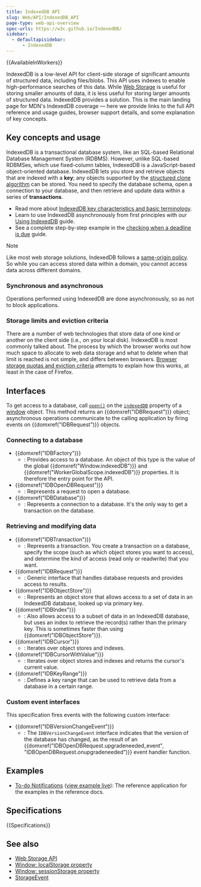 ```yaml
---
title: IndexedDB API
slug: Web/API/IndexedDB_API
page-type: web-api-overview
spec-urls: https://w3c.github.io/IndexedDB/
sidebar:
  - defaultapisidebar:
      - IndexedDB
---
```


{{AvailableInWorkers}}

IndexedDB is a low-level API for client-side storage of significant amounts of structured data, including files/blobs. This API uses indexes to enable high-performance searches of this data. While [Web Storage](/en-US/docs/Web/API/Web_Storage_API) is useful for storing smaller amounts of data, it is less useful for storing larger amounts of structured data. IndexedDB provides a solution. This is the main landing page for MDN's IndexedDB coverage — here we provide links to the full API reference and usage guides, browser support details, and some explanation of key concepts.

## Key concepts and usage

IndexedDB is a transactional database system, like an SQL-based Relational Database Management System (RDBMS). However, unlike SQL-based RDBMSes, which use fixed-column tables, IndexedDB is a JavaScript-based object-oriented database. IndexedDB lets you store and retrieve objects that are indexed with a **key**; any objects supported by the [structured clone algorithm](/en-US/docs/Web/API/Web_Workers_API/Structured_clone_algorithm) can be stored. You need to specify the database schema, open a connection to your database, and then retrieve and update data within a series of **transactions**.

- Read more about [IndexedDB key characteristics and basic terminology](/en-US/docs/Web/API/IndexedDB_API/Basic_Terminology).
- Learn to use IndexedDB asynchronously from first principles with our [Using IndexedDB](/en-US/docs/Web/API/IndexedDB_API/Using_IndexedDB) guide.
- See a complete step-by-step example in the [checking when a deadline is due](/en-US/docs/Web/API/IndexedDB_API/Checking_when_a_deadline_is_due) guide.

> [!NOTE]
> Like most web storage solutions, IndexedDB follows a [same-origin policy](https://www.w3.org/Security/wiki/Same_Origin_Policy). So while you can access stored data within a domain, you cannot access data across different domains.

### Synchronous and asynchronous

Operations performed using IndexedDB are done asynchronously, so as not to block applications.

### Storage limits and eviction criteria

There are a number of web technologies that store data of one kind or another on the client side (i.e., on your local disk). IndexedDB is most commonly talked about. The process by which the browser works out how much space to allocate to web data storage and what to delete when that limit is reached is not simple, and differs between browsers. [Browser storage quotas and eviction criteria](/en-US/docs/Web/API/Storage_API/Storage_quotas_and_eviction_criteria) attempts to explain how this works, at least in the case of Firefox.

## Interfaces

To get access to a database, call [`open()`](/en-US/docs/Web/API/IDBFactory/open) on the [`indexedDB`](/en-US/docs/Web/API/Window/indexedDB) property of a [window](/en-US/docs/Web/API/Window) object. This method returns an {{domxref("IDBRequest")}} object; asynchronous operations communicate to the calling application by firing events on {{domxref("IDBRequest")}} objects.

### Connecting to a database

- {{domxref("IDBFactory")}}
  - : Provides access to a database. An object of this type is the value of the global {{domxref("Window.indexedDB")}} and {{domxref("WorkerGlobalScope.indexedDB")}} properties. It is therefore the entry point for the API.
- {{domxref("IDBOpenDBRequest")}}
  - : Represents a request to open a database.
- {{domxref("IDBDatabase")}}
  - : Represents a connection to a database. It's the only way to get a transaction on the database.

### Retrieving and modifying data

- {{domxref("IDBTransaction")}}
  - : Represents a transaction. You create a transaction on a database, specify the scope (such as which object stores you want to access), and determine the kind of access (read only or readwrite) that you want.
- {{domxref("IDBRequest")}}
  - : Generic interface that handles database requests and provides access to results.
- {{domxref("IDBObjectStore")}}
  - : Represents an object store that allows access to a set of data in an IndexedDB database, looked up via primary key.
- {{domxref("IDBIndex")}}
  - : Also allows access to a subset of data in an IndexedDB database, but uses an index to retrieve the record(s) rather than the primary key. This is sometimes faster than using {{domxref("IDBObjectStore")}}.
- {{domxref("IDBCursor")}}
  - : Iterates over object stores and indexes.
- {{domxref("IDBCursorWithValue")}}
  - : Iterates over object stores and indexes and returns the cursor's current value.
- {{domxref("IDBKeyRange")}}
  - : Defines a key range that can be used to retrieve data from a database in a certain range.

### Custom event interfaces

This specification fires events with the following custom interface:

- {{domxref("IDBVersionChangeEvent")}}
  - : The `IDBVersionChangeEvent` interface indicates that the version of the database has changed, as the result of an {{domxref("IDBOpenDBRequest.upgradeneeded_event", "IDBOpenDBRequest.onupgradeneeded")}} event handler function.

## Examples

- [To-do Notifications](https://github.com/mdn/dom-examples/tree/main/to-do-notifications) ([view example live](https://mdn.github.io/dom-examples/to-do-notifications/)): The reference application for the examples in the reference docs.

## Specifications

{{Specifications}}

## See also

- [Web Storage API](/en-US/docs/Web/API/Web_Storage_API)
- [Window: localStorage property](/en-US/docs/Web/API/Window/localStorage)
- [Window: sessionStorage property](/en-US/docs/Web/API/Window/sessionStorage)
- [StorageEvent](/en-US/docs/Web/API/StorageEvent)
